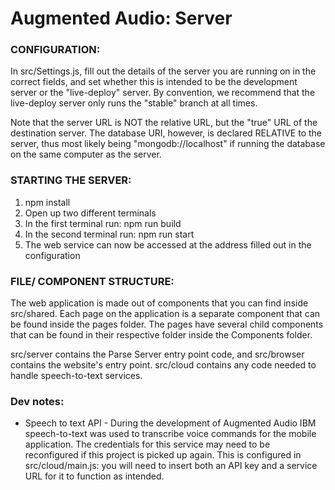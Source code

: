 # Augmented Audio: Server

### CONFIGURATION:
In src/Settings.js, fill out the details of the server you are running on in the correct fields, and set whether this is intended to be the development server or the "live-deploy" server. By convention, we recommend that the live-deploy server only runs the "stable" branch at all times.

Note that the server URL is NOT the relative URL, but the "true" URL of the destination server. The database URI, however, is declared RELATIVE to the server, thus most likely being "mongodb://localhost" if running the database on the same computer as the server.

### STARTING THE SERVER:
1. npm install
2. Open up two different terminals
3. In the first terminal run: npm run build
4. In the second terminal run: npm run start
5. The web service can now be accessed at the address filled out in the configuration

### FILE/ COMPONENT STRUCTURE:

The web application is made out of components that you can find inside src/shared. Each page on the application is a separate component that can be found inside the pages folder. The pages have several child components that can be found in their respective folder inside the Components folder. 

src/server contains the Parse Server entry point code, and src/browser contains the website's entry point. src/cloud contains any code needed to handle speech-to-text services.

### Dev notes:
* Speech to text API - During the development of Augmented Audio IBM speech-to-text was used to transcribe voice commands for the mobile application. The credentials for this service may need to be reconfigured if this project is picked up again. This is configured in src/cloud/main.js: you will need to insert both an API key and a service URL for it to function as intended.


